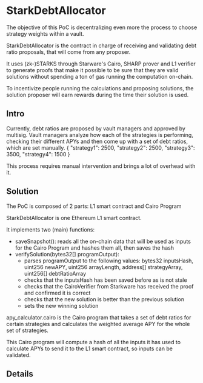 # StarkDebtAllocator
The objective of this PoC is decentralizing even more the process to choose strategy weights within a vault. 

StarkDebtAllocator is the contract in charge of receiving and validating debt ratio proposals, that will come from any proposer.   

It uses (zk-)STARKS through Starware's Cairo, SHARP prover and L1 verifier to generate proofs that make it possible to be sure that they are valid solutions without spending a ton of gas running the computation on-chain.

To incentivize people running the calculations and proposing solutions, the solution proposer will earn rewards during the time their solution is used. 

## Intro
Currently, debt ratios are proposed by vault managers and approved by multisig. Vault managers analyze how each of the strategies is performing, checking their different APYs and then come up with a set of debt ratios, which are set manually.
{
    "strategy1": 2500, 
    "strategy2": 2500,
    "strategy3": 3500,
    "strategy4": 1500
}

This process requires manual intervention and brings a lot of overhead with it.

## Solution
The PoC is composed of 2 parts: L1 smart contract and Cairo Program

StarkDebtAllocator is one Ethereum L1 smart contract. 

It implements two (main) functions:
- saveSnapshot(): reads all the on-chain data that will be used as inputs for the Cairo Program and hashes them all, then saves the hash
- verifySolution(bytes32[] programOutput): 
	- parses programOutput to the following values: bytes32 inputsHash, uint256 newAPY, uint256 arrayLength, address[] strategyArray, uint256[] debtRatioArray 
	- checks that the inputsHash has been saved before as is not stale
	- checks that the CairoVerifier from Starkware has received the proof and confirmed it is correct
	- checks that the new solution is better than the previous solution
	- sets the new winning solution

apy_calculator.cairo is the Cairo program that takes a set of debt ratios for certain strategies and calculates the weighted average APY for the whole set of strategies. 

This Cairo program will compute a hash of all the inputs it has used to calculate APYs to send it to the L1 smart contract, so inputs can be validated. 

## Details

